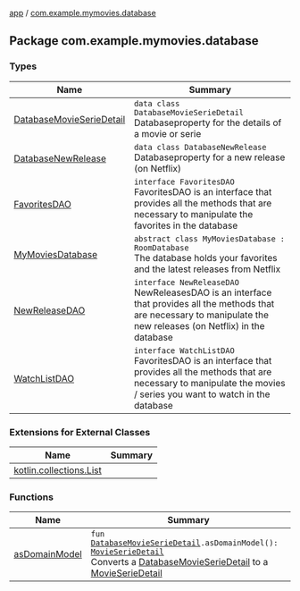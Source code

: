 [app](../index.md) / [com.example.mymovies.database](./index.md)

## Package com.example.mymovies.database

### Types

| Name | Summary |
|---|---|
| [DatabaseMovieSerieDetail](-database-movie-serie-detail/index.md) | `data class DatabaseMovieSerieDetail`<br>Databaseproperty for the details of a movie or serie |
| [DatabaseNewRelease](-database-new-release/index.md) | `data class DatabaseNewRelease`<br>Databaseproperty for a new release (on Netflix) |
| [FavoritesDAO](-favorites-d-a-o/index.md) | `interface FavoritesDAO`<br>FavoritesDAO is an interface that provides all the methods that are necessary to manipulate the favorites in the database |
| [MyMoviesDatabase](-my-movies-database/index.md) | `abstract class MyMoviesDatabase : RoomDatabase`<br>The database holds your favorites and the latest releases from Netflix |
| [NewReleaseDAO](-new-release-d-a-o/index.md) | `interface NewReleaseDAO`<br>NewReleasesDAO is an interface that provides all the methods that are necessary to manipulate the new releases (on Netflix) in the database |
| [WatchListDAO](-watch-list-d-a-o/index.md) | `interface WatchListDAO`<br>FavoritesDAO is an interface that provides all the methods that are necessary to manipulate the movies / series you want to watch in the database |

### Extensions for External Classes

| Name | Summary |
|---|---|
| [kotlin.collections.List](kotlin.collections.-list/index.md) |  |

### Functions

| Name | Summary |
|---|---|
| [asDomainModel](as-domain-model.md) | `fun `[`DatabaseMovieSerieDetail`](-database-movie-serie-detail/index.md)`.asDomainModel(): `[`MovieSerieDetail`](../com.example.mymovies.models/-movie-serie-detail/index.md)<br>Converts a [DatabaseMovieSerieDetail](-database-movie-serie-detail/index.md) to a [MovieSerieDetail](../com.example.mymovies.models/-movie-serie-detail/index.md) |
